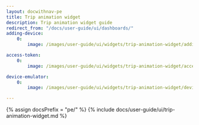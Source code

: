```yaml
---
layout: docwithnav-pe
title: Trip animation widget
description: Trip animation widget guide
redirect_from: "/docs/user-guide/ui/dashboards/"
adding-device:
    0:
        image: /images/user-guide/ui/widgets/trip-animation-widget/adding-device-1-pe.png

access-token:
    0:
        image: /images/user-guide/ui/widgets/trip-animation-widget/access-token-1-pe.png

device-emulator:
    0:
        image: /images/user-guide/ui/widgets/trip-animation-widget/device-emulator.png

---
```


{% assign docsPrefix = "pe/" %}
{% include docs/user-guide/ui/trip-animation-widget.md %}